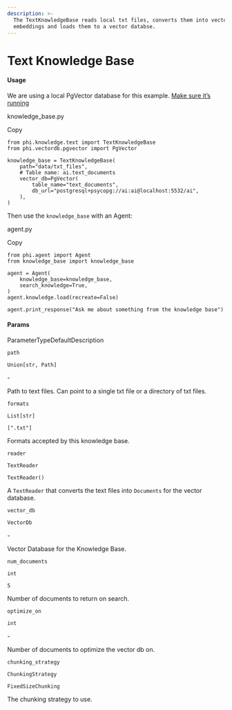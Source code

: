 ```yaml
---
description: >-
  The TextKnowledgeBase reads local txt files, converts them into vector
  embeddings and loads them to a vector databse.
---
```


# Text Knowledge Base

#### Usage <a href="#usage" id="usage"></a>

We are using a local PgVector database for this example. [Make sure it’s running](https://docs.phidata.com/vectordb/pgvector)

knowledge\_base.py

Copy

```
from phi.knowledge.text import TextKnowledgeBase
from phi.vectordb.pgvector import PgVector

knowledge_base = TextKnowledgeBase(
    path="data/txt_files",
    # Table name: ai.text_documents
    vector_db=PgVector(
        table_name="text_documents",
        db_url="postgresql+psycopg://ai:ai@localhost:5532/ai",
    ),
)
```

Then use the `knowledge_base` with an Agent:

agent.py

Copy

```
from phi.agent import Agent
from knowledge_base import knowledge_base

agent = Agent(
    knowledge_base=knowledge_base,
    search_knowledge=True,
)
agent.knowledge.load(recreate=False)

agent.print_response("Ask me about something from the knowledge base")
```

#### [​](https://docs.phidata.com/knowledge/text#params)Params <a href="#params" id="params"></a>

ParameterTypeDefaultDescription

`path`

`Union[str, Path]`

\-

Path to text files. Can point to a single txt file or a directory of txt files.

`formats`

`List[str]`

`[".txt"]`

Formats accepted by this knowledge base.

`reader`

`TextReader`

`TextReader()`

A `TextReader` that converts the text files into `Documents` for the vector database.

`vector_db`

`VectorDb`

\-

Vector Database for the Knowledge Base.

`num_documents`

`int`

`5`

Number of documents to return on search.

`optimize_on`

`int`

\-

Number of documents to optimize the vector db on.

`chunking_strategy`

`ChunkingStrategy`

`FixedSizeChunking`

The chunking strategy to use.

[\
](https://VixData.gitbook.io/VixData/documentation/knowledge/s3-text-knowledge-base)
